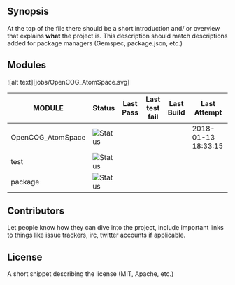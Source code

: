 
## Synopsis

At the top of the file there should be a short introduction and/ or overview that explains **what** the project is. This description should match descriptions added for package managers (Gemspec, package.json, etc.)

## Modules 

![alt text][jobs/OpenCOG_AtomSpace.svg]

[logo]: https://github.com/adam-p/markdown-here/raw/master/src/common/images/icon48.png "Logo Title Text 2"

[logo]: jobs/OpenCOG_AtomSpace.svg  " foo fo "

| MODULE | Status | Last Pass | Last test fail| Last Build | Last Attempt|
| --- | --- | --- | --- | ---  | --- |
| OpenCOG_AtomSpace | ![Status](jobs/OpenCOG_AtomSpace.svg) |  |  |   | 2018-01-13 18:33:15 |
| test | ![Status](jobs/test.svg) |  |  |   |  |
| package | ![Status](jobs/package.svg) |  |  |   |  |

## Contributors

Let people know how they can dive into the project, include important links to things like issue trackers, irc, twitter accounts if applicable.

## License

A short snippet describing the license (MIT, Apache, etc.)

